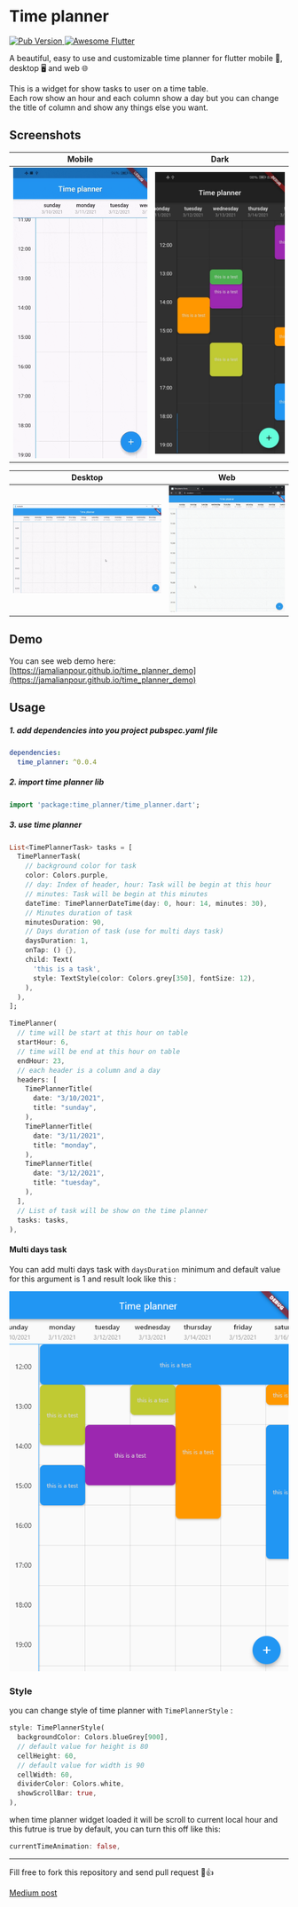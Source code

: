 # Time planner

<a href="https://pub.dev/packages/time_planner">
   <img alt="Pub Version" src="https://img.shields.io/pub/v/time_planner.svg?longCache=true" />   
</a>
<a href="https://github.com/Solido/awesome-flutter">
   <img alt="Awesome Flutter" src="https://img.shields.io/badge/Awesome-Flutter-blue.svg?longCache=true" />   
</a>

A beautiful, easy to use and customizable time planner for flutter mobile 📱, desktop 🖥 and web 🌐

This is a widget for show tasks to user on a time table.  
Each row show an hour and each column show a day but you can change the title of column and show any things else you want.

## Screenshots

| Mobile                           | Dark                               |
| -------------------------------- | ---------------------------------- |
| ![Mobile](screenshot/Mobile.gif) | ![Dark](screenshot/darkMobile.jpg) |

| Desktop                            | Web                        |
| ---------------------------------- | -------------------------- |
| ![Desktop](screenshot/Desktop.gif) | ![Web](screenshot/Web.gif) |

## Demo

You can see web demo here: [https://jamalianpour.github.io/time_planner_demo](https://jamalianpour.github.io/time_planner_demo)

## Usage

##### 1. add dependencies into you project pubspec.yaml file

```yaml
dependencies:
  time_planner: ^0.0.4
```

##### 2. import time planner lib

```dart
import 'package:time_planner/time_planner.dart';
```

##### 3. use time planner

```dart
List<TimePlannerTask> tasks = [
  TimePlannerTask(
    // background color for task
    color: Colors.purple,
    // day: Index of header, hour: Task will be begin at this hour
    // minutes: Task will be begin at this minutes
    dateTime: TimePlannerDateTime(day: 0, hour: 14, minutes: 30),
    // Minutes duration of task
    minutesDuration: 90,
    // Days duration of task (use for multi days task)
    daysDuration: 1,
    onTap: () {},
    child: Text(
      'this is a task',
      style: TextStyle(color: Colors.grey[350], fontSize: 12),
    ),
  ),
];
```

```dart
TimePlanner(
  // time will be start at this hour on table
  startHour: 6,
  // time will be end at this hour on table
  endHour: 23,
  // each header is a column and a day
  headers: [
    TimePlannerTitle(
      date: "3/10/2021",
      title: "sunday",
    ),
    TimePlannerTitle(
      date: "3/11/2021",
      title: "monday",
    ),
    TimePlannerTitle(
      date: "3/12/2021",
      title: "tuesday",
    ),
  ],
  // List of task will be show on the time planner
  tasks: tasks,
),
```
#### Multi days task
You can add multi days task with `daysDuration` minimum and default value for this argument is 1 and result look like this :

![MultiDay](screenshot/MultiDay.png)

### Style

you can change style of time planner with `TimePlannerStyle` :

```dart
style: TimePlannerStyle(
  backgroundColor: Colors.blueGrey[900],
  // default value for height is 80
  cellHeight: 60,
  // default value for width is 90
  cellWidth: 60,
  dividerColor: Colors.white,
  showScrollBar: true,
),
```

when time planner widget loaded it will be scroll to current local hour and this futrue is true by default, you can turn this off like this:

```dart
currentTimeAnimation: false,
```

---

Fill free to fork this repository and send pull request 🏁👍

[Medium post](https://yaus.ir/4n7MeZ)